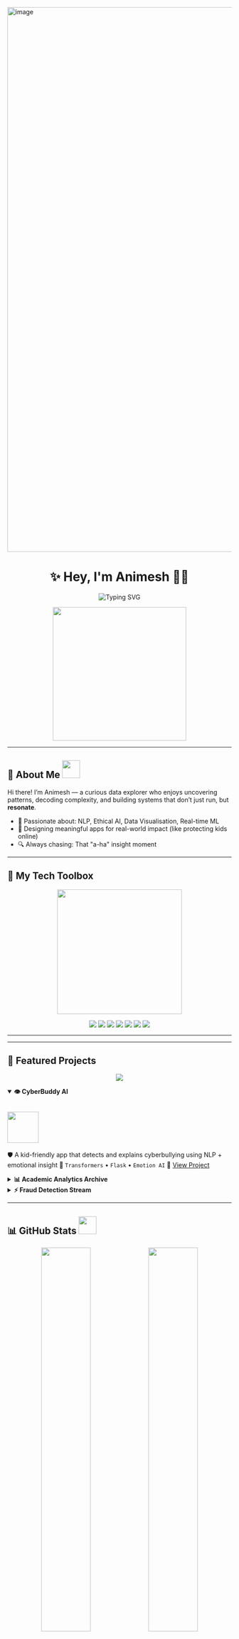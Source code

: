 <img width="1223" alt="image" src="https://github.com/user-attachments/assets/8491fbb3-1ef1-403f-aebd-6b7e23e8e3e5" /><h1 align="center">✨ Hey, I'm Animesh 👨‍💻</h1>
<p align="center">
  <img src="https://readme-typing-svg.herokuapp.com?font=Fira+Code&duration=2000&pause=1000&color=F70D5A&center=true&vCenter=true&width=435&lines=Data+Explorer;ML+Tinkerer;Insight+Storyteller;Clean+Code+Advocate;Always+Learning+🚀" alt="Typing SVG" />
</p>

<p align="center">
<img src="https://media.giphy.com/media/qgQUggAC3Pfv687qPC/giphy.gif" width="300" />
</p>

---

## 🧭 About Me <img src="https://media.giphy.com/media/3o7aD4VrGn8wQuk7DO/giphy.gif" width="40"/>

Hi there! I’m Animesh — a curious data explorer who enjoys uncovering patterns, decoding complexity, and building systems that don’t just run, but **resonate**.

- 🎯 Passionate about: NLP, Ethical AI, Data Visualisation, Real-time ML  
- 🎨 Designing meaningful apps for real-world impact (like protecting kids online)  
- 🔍 Always chasing: That "a-ha" insight moment

---
## 💼 My Tech Toolbox

<p align="center">
  <img src="https://media.giphy.com/media/LMcB8XospGZO8UQq87/giphy.gif" width="280"/>
</p>

<p align="center">

  <img src="https://img.shields.io/badge/-Python-3776AB?style=for-the-badge&logo=python&logoColor=white"/>
  <img src="https://img.shields.io/badge/-R-276DC3?style=for-the-badge&logo=r&logoColor=white"/>
  <img src="https://img.shields.io/badge/-SQL-4479A1?style=for-the-badge&logo=mysql&logoColor=white"/>
  <img src="https://img.shields.io/badge/-JavaScript-F7DF1E?style=for-the-badge&logo=javascript&logoColor=black"/>
  <img src="https://img.shields.io/badge/-Jupyter-F37626?style=for-the-badge&logo=jupyter&logoColor=white"/>
  <img src="https://img.shields.io/badge/-PySpark-E25A1C?style=for-the-badge&logo=apache-spark&logoColor=white"/>
  <img src="https://img.shields.io/badge/-AWS-232F3E?style=for-the-badge&logo=amazon-aws"/>
</p>

---


---
## 🚀 Featured Projects

<p align="center">
  <img src="https://readme-typing-svg.herokuapp.com?font=Fira+Code&pause=1200&color=00FFC5&center=true&width=750&lines=Here+are+a+few+things+I've+been+building...;Blending+ML+with+purpose+and+impact." />
</p>

<details open>
  <summary><b>👁️ CyberBuddy AI</b></summary>
  <p>
    <br>
    <img src="https://media.giphy.com/media/fwbZnTftCXVocKzfxR/giphy.gif" width="70"/>
    <br><br>
    🛡️ A kid-friendly app that detects and explains cyberbullying using NLP + emotional insight  
    🔧 <code>Transformers</code> • <code>Flask</code> • <code>Emotion AI</code>  
    🔗 <a href="https://github.com/Anni2612/cyberbuddy-ai">View Project</a>
  </p>
</details>

<details>
  <summary><b>📊 Academic Analytics Archive</b></summary>
  <p>
    <br>
    <img src="https://media.giphy.com/media/QNFhOolVeCzPQ2Mx85/giphy.gif" width="70"/>
    <br><br>
    📚 A cleanly organized portfolio of Monash Data Science projects across all semesters  
    🔧 <code>SQL</code> • <code>Jupyter</code> • <code>R</code> • <code>Storytelling</code>  
    🔗 <a href="https://github.com/Anni2612/academic-analytics-archive">View Repository</a>
  </p>
</details>

<details>
  <summary><b>⚡ Fraud Detection Stream</b></summary>
  <p>
    <br>
    <img src="https://media.giphy.com/media/hvRJCLFzcasrR4ia7z/giphy.gif" width="60"/>
    <br><br>
    💸 Detects frauds in real time using streaming ML pipelines  
    🔧 <code>PySpark</code> • <code>Kafka</code> • <code>MLlib</code>  
    🔗 <a href="https://github.com/Anni2612/fraud-detection-stream">View Code</a>
  </p>
</details>

---

## 📊 GitHub Stats <img src="https://media.giphy.com/media/3oKIPwoeGErMmaI43C/giphy.gif" width="40"/>

<p align="center">
  <img src="https://github-readme-stats.vercel.app/api?username=Anni2612&show_icons=true&theme=tokyonight&count_private=true" width="47%">
  <img src="https://github-readme-streak-stats.herokuapp.com/?user=Anni2612&theme=tokyonight" width="47%">
</p>
<p align="center">
  <img src="https://komarev.com/ghpvc/?username=Anni2612&label=Profile+Visitors&color=brightgreen" alt="visitor badge"/>
  <br>
  <img src="https://cr-ldev.vercel.app/api/visits/map/Anni2612" width="75%" />
</p>

---

## 🌐 Let’s Connect <img src="https://media.giphy.com/media/l0MYt5jPR6QX5pnqM/giphy.gif" width="35"/>

<p align="center">
  <a href="https://www.linkedin.com/in/animesh-d-525826104/" target="_blank">
    <img src="https://img.shields.io/badge/LinkedIn-blue?style=for-the-badge&logo=linkedin&logoColor=white" />
  </a>
  <a href="https://github.com/Anni2612?tab=repositories" target="_blank">
    <img src="https://img.shields.io/badge/My Projects-181717?style=for-the-badge&logo=github&logoColor=white" />
  </a>
</p>

---


<p align="center">
  <img src="https://capsule-render.vercel.app/api?type=waving&color=gradient&height=100&section=footer"/>
</p>

<p align="center">
  <i>✨ “Great code doesn’t just solve problems — it speaks clearly, acts kindly, and inspires curiosity.”</i>
</p>


```mermaid
journey
    title Animesh's Growth as a Data Scientist
    section 2022 – Foundations
      🧮 Learned Python & SQL : 5
      📊 First data viz with R & Matplotlib : 4
    section 2023 – Experimentation
      🤖 Built basic ML models : 4
      🗃️ Cleaned massive datasets : 5
    section 2024 – Real Projects
      🚀 NLP-based Capstone on Cyberbullying : 5
      🔥 Real-time ML with PySpark + Kafka : 5
    section 2025 – Career Ready
      📁 Portfolio and GitHub polish : 4
      💼 Actively collaborating & applying : 5
